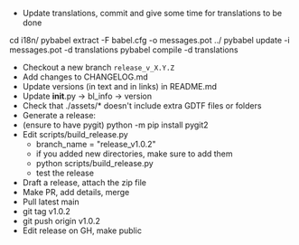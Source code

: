 * Update translations, commit and give some time for translations to be done

cd i18n/
pybabel extract -F babel.cfg -o messages.pot ../
pybabel update -i messages.pot -d translations
pybabel compile -d translations

* Checkout a new branch `release_v_X.Y.Z`
* Add changes to CHANGELOG.md
* Update versions (in text and in links) in README.md
* Update __init__.py → bl_info → version
* Check that ./assets/* doesn't include extra GDTF files or folders
* Generate a release:
 * (ensure to have pygit) python -m pip install pygit2
 * Edit scripts/build_release.py
   * branch_name = "release_v1.0.2"
   * if you added new directories, make sure to add them
   * python scripts/build_release.py
   * test the release
* Draft a release, attach the zip file
* Make PR, add details, merge
* Pull latest main
* git tag v1.0.2
* git push origin v1.0.2
* Edit release on GH, make public


